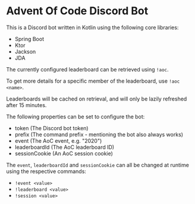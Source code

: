 # Advent Of Code Discord Bot

This is a Discord bot written in Kotlin using the following core libraries:
- Spring Boot
- Ktor
- Jackson
- JDA

The currently configured leaderboard can be retrieved using `!aoc`.

To get more details for a specific member of the leaderboard, use `!aoc <name>`.

Leaderboards will be cached on retrieval, and will only be lazily refreshed after 15 minutes.

The following properties can be set to configure the bot:
- token (The Discord bot token)
- prefix (The command prefix - mentioning the bot also always works)
- event (The AoC event, e.g. "2020")
- leaderboardId (The AoC leaderboard ID)
- sessionCookie (An AoC session cookie)

The `event`, `leaderboardId` and `sessionCookie` can all be changed at runtime using the respective commands:
- `!event <value>`
- `!leaderboard <value>`
- `!session <value>`
